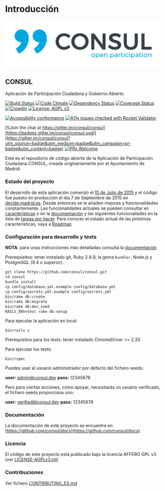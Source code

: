 # Introducción

![Logotipo de CONSUL](../.gitbook/assets/consul_logo%20%283%29.png)

## CONSUL

Aplicación de Participación Ciudadana y Gobierno Abierto

[![Build Status](https://travis-ci.org/consul/consul.svg?branch=master)](https://travis-ci.org/consul/consul) [![Code Climate](https://codeclimate.com/github/consul/consul/badges/gpa.svg)](https://codeclimate.com/github/consul/consul) [![Dependency Status](https://gemnasium.com/consul/consul.svg)](https://gemnasium.com/consul/consul) [![Coverage Status](https://coveralls.io/repos/github/consul/consul/badge.svg?branch=master)](https://coveralls.io/github/consul/consul?branch=master) [![Crowdin](https://d322cqt584bo4o.cloudfront.net/consul/localized.svg)](https://crowdin.com/project/consul) [![License: AGPL v3](https://img.shields.io/badge/License-AGPL%20v3-blue.svg)](http://www.gnu.org/licenses/agpl-3.0)

[![Accessibility conformance](https://img.shields.io/badge/accessibility-WAI:AA-green.svg)](https://www.w3.org/WAI/eval/Overview) [![A11y issues checked with Rocket Validator](https://rocketvalidator.com/badges/checked_with_rocket_validator.svg?url=https://rocketvalidator.com)](https://rocketvalidator.com/opensource)

[![Join the chat at https://gitter.im/consul/consul](https://badges.gitter.im/consul/consul.svg)](https://gitter.im/consul/consul?utm_source=badge&utm_medium=badge&utm_campaign=pr-badge&utm_content=badge) [![PRs Welcome](https://img.shields.io/badge/PRs-welcome-brightgreen.svg?style=flat-square)](https://github.com/consul/consul/issues?q=is%3Aissue+is%3Aopen+label%3APRs-welcome)

Este es el repositorio de código abierto de la Aplicación de Participación Ciudadana CONSUL, creada originariamente por el Ayuntamiento de Madrid.

### Estado del proyecto

El desarrollo de esta aplicación comenzó el [15 de Julio de 2015](https://github.com/consul/consul/commit/8db36308379accd44b5de4f680a54c41a0cc6fc6) y el código fue puesto en producción el día 7 de Septiembre de 2015 en [decide.madrid.es](https://decide.madrid.es). Desde entonces se le añaden mejoras y funcionalidades constantemente. Las funcionalidades actuales se pueden consultar en [características](http://www.decide.es/es/) o en la [documentación](https://github.com/consul/consul/tree/master/doc) y las siguientes funcionaliades en la lista de [tareas por hacer](https://github.com/consul/consul/issues). Para conocer el estado actual de las próximas caracteristicas, vaya a [Roadmap](https://github.com/consul/consul/projects/6)

### Configuración para desarrollo y tests

**NOTA**: para unas instrucciones más detalladas consulta la [documentación](https://consul_docs.gitbooks.io/docs/content/es/getting_started/prerequisites/)

Prerequisitos: tener instalado git, Ruby 2.4.9, la gema `bundler`, Node.js y PostgreSQL \(9.4 o superior\).

```text
git clone https://github.com/consul/consul.git
cd consul
bundle install
cp config/database.yml.example config/database.yml
cp config/secrets.yml.example config/secrets.yml
bin/rake db:create
bin/rake db:migrate
bin/rake db:dev_seed
RAILS_ENV=test rake db:setup
```

Para ejecutar la aplicación en local:

```text
bin/rails s
```

Prerequisitos para los tests: tener instalado ChromeDriver &gt;= 2.33

Para ejecutar los tests:

```text
bin/rspec
```

Puedes usar el usuario administrador por defecto del fichero seeds:

**user:** admin@consul.dev **pass:** 12345678

Pero para ciertas acciones, como apoyar, necesitarás un usuario verificado, el fichero seeds proporciona uno:

**user:** verified@consul.dev **pass:** 12345678

### Documentación

La documentación de este proyecto se encuentra en [https://github.com/consul/docs](https://github.com/consul/docs)

### Licencia

El código de este proyecto está publicado bajo la licencia AFFERO GPL v3 \(ver [LICENSE-AGPLv3.txt](open_source/license.md)\)

### Contribuciones

Ver fichero [CONTRIBUTING\_ES.md](https://github.com/consul/consul/blob/master/CONTRIBUTING_ES.md)

